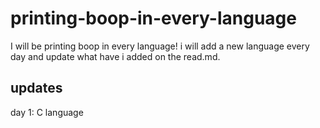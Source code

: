 # printing-boop-in-every-language
I will be printing boop in every language! i will add a new language every day and update what have i added on the read.md.

## updates
day 1: C language
